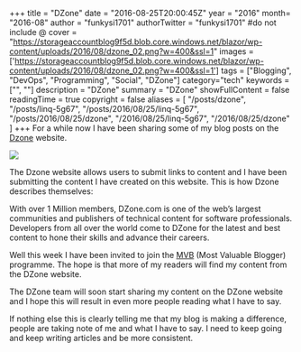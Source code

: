 +++
title = "DZone"
date = "2016-08-25T20:00:45Z"
year = "2016"
month= "2016-08"
author = "funkysi1701"
authorTwitter = "funkysi1701" #do not include @
cover = "https://storageaccountblog9f5d.blob.core.windows.net/blazor/wp-content/uploads/2016/08/dzone_02.png?w=400&ssl=1"
images = ['https://storageaccountblog9f5d.blob.core.windows.net/blazor/wp-content/uploads/2016/08/dzone_02.png?w=400&ssl=1']
tags = ["Blogging", "DevOps", "Programming", "Social", "DZone"]
category="tech"
keywords = ["", ""]
description =  "DZone"
summary = "DZone"
showFullContent = false
readingTime = true
copyright = false
aliases = [
    "/posts/dzone",
    "/posts/linq-5g67",
    "/posts/2016/08/25/linq-5g67",
    "/posts/2016/08/25/dzone",
    "/2016/08/25/linq-5g67",
    "/2016/08/25/dzone"
]
+++
For a while now I have been sharing some of my blog posts on the [Dzone](https://dzone.com/) website.

![](https://storageaccountblog9f5d.blob.core.windows.net/blazor/wp-content/uploads/2016/08/dzone_02.png?w=400&ssl=1)

The Dzone website allows users to submit links to content and I have been submitting the content I have created on this website. This is how Dzone describes themselves:

  With over 1 Million members, DZone.com is one of the web’s largest communities and publishers of technical content for software professionals. Developers from all over the world come to DZone for the latest and best content to hone their skills and advance their careers.

Well this week I have been invited to join the [MVB](https://dzone.com/pages/mvb) (Most Valuable Blogger) programme. The hope is that more of my readers will find my content from the DZone website.

The DZone team will soon start sharing my content on the DZone website and I hope this will result in even more people reading what I have to say.

If nothing else this is clearly telling me that my blog is making a difference, people are taking note of me and what I have to say. I need to keep going and keep writing articles and be more consistent.